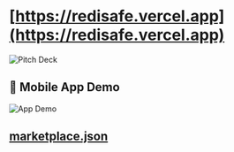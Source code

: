 # [https://redisafe.vercel.app](https://redisafe.vercel.app)
![Pitch Deck](https://github.com/redis-developer/redisafe/blob/main/redispitchdeck.png?raw=true)
## 📱 Mobile App Demo
![App Demo](https://github.com/redis-developer/redisafe/blob/main/redisafeapp.gif?raw=true)

## [marketplace.json](https://github.com/redis-developer/redisafe/blob/main/marketplace.json)

